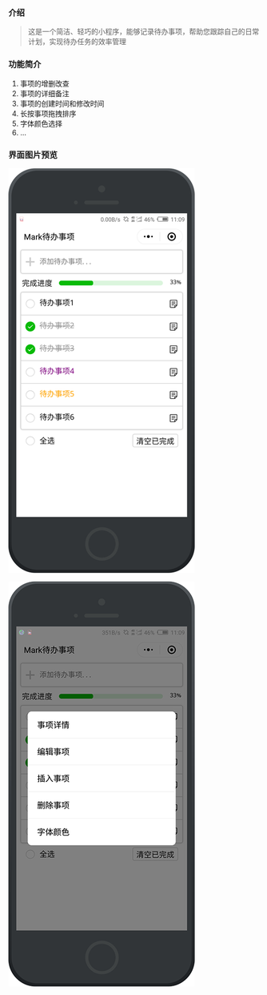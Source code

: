 ### 介绍

> 这是一个简洁、轻巧的小程序，能够记录待办事项，帮助您跟踪自己的日常计划，实现待办任务的效率管理

### 功能简介

1. 事项的增删改查
2. 事项的详细备注
3. 事项的创建时间和修改时间
4. 长按事项拖拽排序
5. 字体颜色选择
6. ...

### 界面图片预览

![界面2.0-1](https://github.com/Hkaida/todos/blob/master/view2.0-1.png)

![界面2.0-2](https://github.com/Hkaida/todos/blob/master/view2.0-2.png)